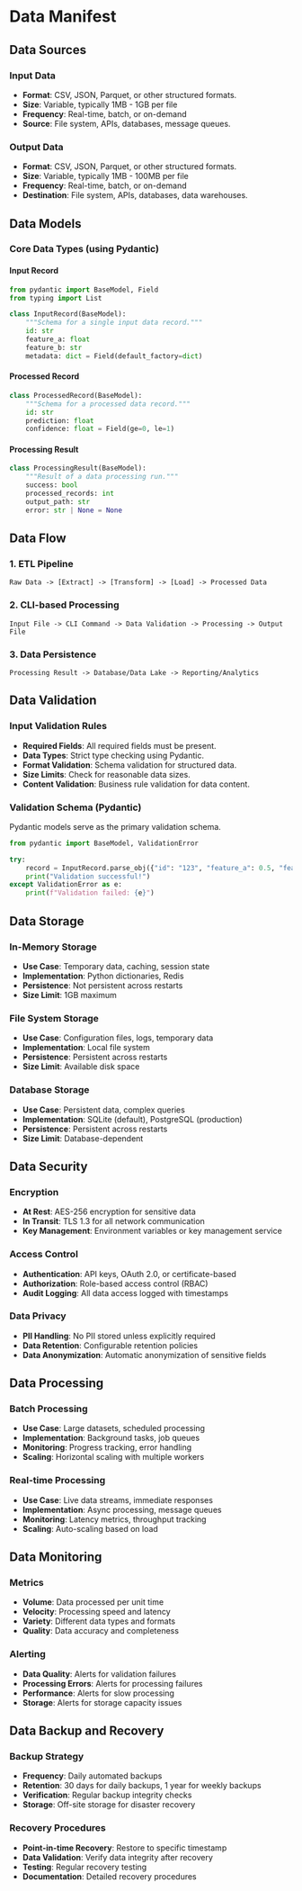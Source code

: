 # Data Manifest

## Data Sources

### Input Data
- **Format**: CSV, JSON, Parquet, or other structured formats.
- **Size**: Variable, typically 1MB - 1GB per file
- **Frequency**: Real-time, batch, or on-demand
- **Source**: File system, APIs, databases, message queues.

### Output Data
- **Format**: CSV, JSON, Parquet, or other structured formats.
- **Size**: Variable, typically 1MB - 100MB per file
- **Frequency**: Real-time, batch, or on-demand
- **Destination**: File system, APIs, databases, data warehouses.

## Data Models

### Core Data Types (using Pydantic)

#### Input Record
```python
from pydantic import BaseModel, Field
from typing import List

class InputRecord(BaseModel):
    """Schema for a single input data record."""
    id: str
    feature_a: float
    feature_b: str
    metadata: dict = Field(default_factory=dict)
```

#### Processed Record
```python
class ProcessedRecord(BaseModel):
    """Schema for a processed data record."""
    id: str
    prediction: float
    confidence: float = Field(ge=0, le=1)
```

#### Processing Result
```python
class ProcessingResult(BaseModel):
    """Result of a data processing run."""
    success: bool
    processed_records: int
    output_path: str
    error: str | None = None
```

## Data Flow

### 1. ETL Pipeline
```
Raw Data -> [Extract] -> [Transform] -> [Load] -> Processed Data
```

### 2. CLI-based Processing
```
Input File -> CLI Command -> Data Validation -> Processing -> Output File
```

### 3. Data Persistence
```
Processing Result -> Database/Data Lake -> Reporting/Analytics
```

## Data Validation

### Input Validation Rules
- **Required Fields**: All required fields must be present.
- **Data Types**: Strict type checking using Pydantic.
- **Format Validation**: Schema validation for structured data.
- **Size Limits**: Check for reasonable data sizes.
- **Content Validation**: Business rule validation for data content.

### Validation Schema (Pydantic)
Pydantic models serve as the primary validation schema.

```python
from pydantic import BaseModel, ValidationError

try:
    record = InputRecord.parse_obj({"id": "123", "feature_a": 0.5, "feature_b": "test"})
    print("Validation successful!")
except ValidationError as e:
    print(f"Validation failed: {e}")
```

## Data Storage

### In-Memory Storage
- **Use Case**: Temporary data, caching, session state
- **Implementation**: Python dictionaries, Redis
- **Persistence**: Not persistent across restarts
- **Size Limit**: 1GB maximum

### File System Storage
- **Use Case**: Configuration files, logs, temporary data
- **Implementation**: Local file system
- **Persistence**: Persistent across restarts
- **Size Limit**: Available disk space

### Database Storage
- **Use Case**: Persistent data, complex queries
- **Implementation**: SQLite (default), PostgreSQL (production)
- **Persistence**: Persistent across restarts
- **Size Limit**: Database-dependent

## Data Security

### Encryption
- **At Rest**: AES-256 encryption for sensitive data
- **In Transit**: TLS 1.3 for all network communication
- **Key Management**: Environment variables or key management service

### Access Control
- **Authentication**: API keys, OAuth 2.0, or certificate-based
- **Authorization**: Role-based access control (RBAC)
- **Audit Logging**: All data access logged with timestamps

### Data Privacy
- **PII Handling**: No PII stored unless explicitly required
- **Data Retention**: Configurable retention policies
- **Data Anonymization**: Automatic anonymization of sensitive fields

## Data Processing

### Batch Processing
- **Use Case**: Large datasets, scheduled processing
- **Implementation**: Background tasks, job queues
- **Monitoring**: Progress tracking, error handling
- **Scaling**: Horizontal scaling with multiple workers

### Real-time Processing
- **Use Case**: Live data streams, immediate responses
- **Implementation**: Async processing, message queues
- **Monitoring**: Latency metrics, throughput tracking
- **Scaling**: Auto-scaling based on load

## Data Monitoring

### Metrics
- **Volume**: Data processed per unit time
- **Velocity**: Processing speed and latency
- **Variety**: Different data types and formats
- **Quality**: Data accuracy and completeness

### Alerting
- **Data Quality**: Alerts for validation failures
- **Processing Errors**: Alerts for processing failures
- **Performance**: Alerts for slow processing
- **Storage**: Alerts for storage capacity issues

## Data Backup and Recovery

### Backup Strategy
- **Frequency**: Daily automated backups
- **Retention**: 30 days for daily backups, 1 year for weekly backups
- **Verification**: Regular backup integrity checks
- **Storage**: Off-site storage for disaster recovery

### Recovery Procedures
- **Point-in-time Recovery**: Restore to specific timestamp
- **Data Validation**: Verify data integrity after recovery
- **Testing**: Regular recovery testing
- **Documentation**: Detailed recovery procedures

